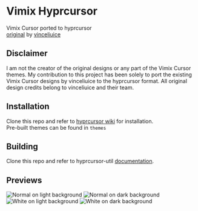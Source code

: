 # Vimix Hyprcursor

Vimix Cursor ported to hyprcursor \
[original](https://github.com/vinceliuice/Vimix-cursors) by [vinceliuice](https://github.com/vinceliuice) 

## Disclaimer

I am not the creator of the original designs or any part of the Vimix Cursor themes. My contribution to this project has been solely to port the existing Vimix Cursor designs by vinceliuice to the hyprcursor format. All original design credits belong to vinceliuice and their team.

## Installation

Clone this repo and refer to [hyprcursor wiki](https://wiki.hyprland.org/Hypr-Ecosystem/hyprcursor/#hyprcursor-themes) for installation. \
Pre-built themes can be found in `themes`

## Building

Clone this repo and refer to hyprcursor-util [documentation](https://github.com/hyprwm/hyprcursor/blob/main/docs/MAKING_THEMES.md).

## Previews

![Normal on light background](https://github.com/user-attachments/assets/da167daf-36b5-4aa7-84f0-8f7e964b6cec)
![Normal on dark background](https://github.com/user-attachments/assets/4664fac6-59ad-48b3-a2c9-dfce2e397415)
![White on light background](https://github.com/user-attachments/assets/b6d06f8a-8812-42cd-952c-653968d77a4d)
![White on dark background](https://github.com/user-attachments/assets/71273644-1b19-4e52-891c-0d5bf27bfd6e)
